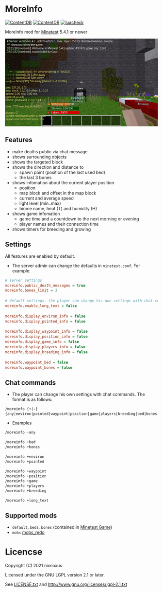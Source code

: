 # MoreInfo

[![ContentDB](https://content.minetest.net/packages/nixnoxus/moreinfo/shields/title/)](https://content.minetest.net/packages/nixnoxus/moreinfo/)
[![ContentDB](https://content.minetest.net/packages/nixnoxus/moreinfo/shields/downloads/)](https://content.minetest.net/packages/nixnoxus/moreinfo/)
[![luacheck](https://github.com/nixnoxus/moreinfo/workflows/luacheck/badge.svg)](https://github.com/nixnoxus/moreinfo/actions/workflows/luacheck.yml)



MoreInfo mod for [Minetest](http://minetest.net/) 5.4.1 or newer

![Screenshot](screenshot.png)

## Features

- make deaths public via chat message
- shows surrounding objects
- shows the targeted block
- shows the direction and distance to
  - spawn point (position of the last used bed)
  - the last 3 bones
- shows infomation about the current player position
  - position
  - map block and offset in the map block
  - current and average speed
  - light level (min..max)
  - biome name, heat (T) and humidity (H)
- shows game infomation
  - game time and a countdown to the next morning or evening
  - player names and their connection time
- shows timers for breeding and growing

## Settings

All features are enabled by default.
- The server admin can change the defaults in `minetest.conf`. For example:
```ini
# server settings
moreinfo.public_death_messages = true
moreinfo.bones_limit = 3

# default settings. the player can change his own settings with chat commands
moreinfo.enable_long_text = false

moreinfo.display_environ_info = false
moreinfo.display_pointed_info = false

moreinfo.display_waypoint_info = false
moreinfo.display_position_info = false
moreinfo.display_game_info = false
moreinfo.display_players_info = false
moreinfo.display_breeding_info = false

moreinfo.waypoint_bed = false
moreinfo.waypoint_bones = false
```
## Chat commands

- The player can change his own settings with chat commands. The format is as follows:
```
/moreinfo {+|-}{any|environ|pointed|waypoint|position|game|players|breeding|bed|bones|long_text}
```
- Examples
```
/moreinfo -any

/moreinfo +bed
/moreinfo +bones

/moreinfo +environ
/moreinfo +pointed

/moreinfo +waypoint
/moreinfo +position
/moreinfo +game
/moreinfo +players
/moreinfo +breeding

/moreinfo +long_text
```

## Supported mods

 * `default`, `beds`, `bones` (contained in [Minetest Game](https://github.com/minetest/minetest_game/))
 * `mobs` [mobs_redo](https://notabug.org/TenPlus1/mobs_redo)

# Licencse

Copyright (C) 2021 nixnoxus

Licensed under the GNU LGPL version 2.1 or later.

See [LICENSE.txt](LICENSE.txt) and http://www.gnu.org/licenses/lgpl-2.1.txt

